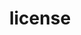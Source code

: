 ---
layout: landing_page
sidebar: qq_cli_command_reference_sidebar
summary: Listing of commands for license
title: license
zendesk_source: qq CLI Command Guide

---